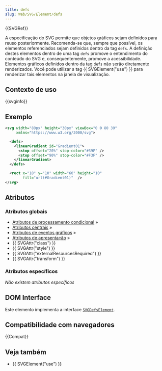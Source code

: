 ```yaml
---
title: defs
slug: Web/SVG/Element/defs
---
```


{{SVGRef}}

A especificação do SVG permite que objetos gráficos sejam definidos para reuso posteriormente. Recomenda-se que, sempre que possível, os elementos referenciados sejam definidos dentro da tag `defs`. A definição destes elementos dentro de uma tag `defs` promove o entendimento do conteúdo do SVG e, consequentemente, promove a acessibilidade. Elementos gráficos definidos dentro da tag `defs` não serão diretamente renderizados. Você pode utilizar a tag {{ SVGElement("use") }} para renderizar tais elementos na janela de visualização.

## Contexto de uso

{{svginfo}}

## Exemplo

```xml
<svg width="80px" height="30px" viewBox="0 0 80 30"
     xmlns="https://www.w3.org/2000/svg">

  <defs>
    <linearGradient id="Gradient01">
      <stop offset="20%" stop-color="#39F" />
      <stop offset="90%" stop-color="#F3F" />
    </linearGradient>
  </defs>

  <rect x="10" y="10" width="60" height="10"
        fill="url(#Gradient01)"  />
</svg>
```

## Atributos

### Atributos globais

- [Atributos de processamento condicional](/pt-BR/SVG/Attribute#ConditionalProccessing) »
- [Atributos centrais](/pt-BR/SVG/Attribute#Core) »
- [Atributos de eventos gráficos](/pt-BR/SVG/Attribute#GraphicalEvent) »
- [Atributos de apresentação](/pt-BR/SVG/Attribute#Presentation) »
- {{ SVGAttr("class") }}
- {{ SVGAttr("style") }}
- {{ SVGAttr("externalResourcesRequired") }}
- {{ SVGAttr("transform") }}

### Atributos específicos

_Não existem atributos específicos_

## DOM Interface

Este elemento implementa a interface [`SVGDefsElement`](/pt-BR/DOM/SVGDefsElement).

## Compatibilidade com navegadores

{{Compat}}

## Veja também

- {{ SVGElement("use") }}
